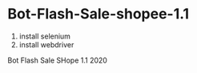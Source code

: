 # Bot-Flash-Sale-shopee-1.1

1. install selenium
2. install webdriver 


Bot Flash Sale SHope 1.1 2020
